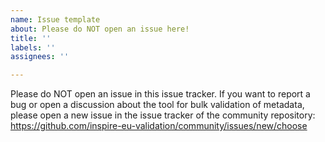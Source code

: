 ```yaml
---
name: Issue template
about: Please do NOT open an issue here!
title: ''
labels: ''
assignees: ''

---
```


Please do NOT open an issue in this issue tracker. If you want to report a bug or open a discussion about the tool for bulk validation of metadata, please open a new issue in the issue tracker of the community repository: https://github.com/inspire-eu-validation/community/issues/new/choose
